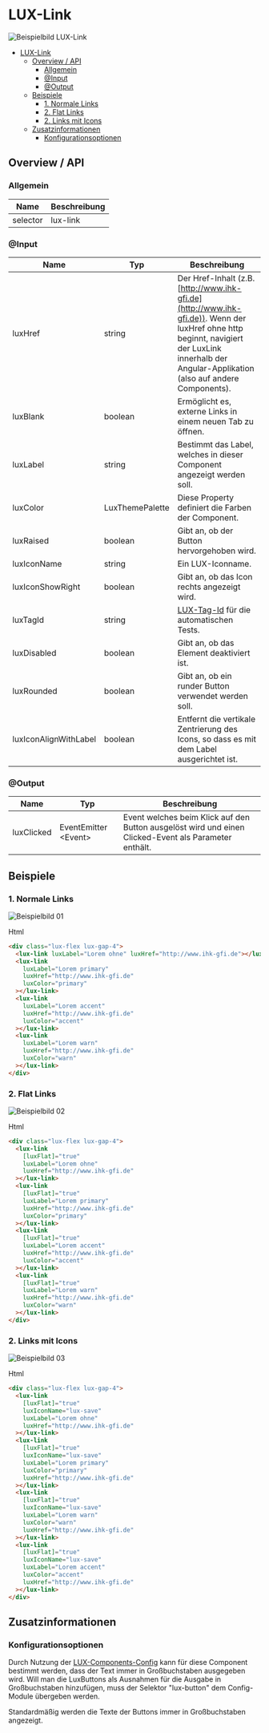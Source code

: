 # LUX-Link

![Beispielbild LUX-Link](https://raw.githubusercontent.com/wiki/IHK-GfI/lux-components/Versions/v18/lux‐link-v18-img.png)

- [LUX-Link](#lux-link)
  - [Overview / API](#overview--api)
    - [Allgemein](#allgemein)
    - [@Input](#input)
    - [@Output](#output)
  - [Beispiele](#beispiele)
    - [1. Normale Links](#1-normale-links)
    - [2. Flat Links](#2-flat-links)
    - [2. Links mit Icons](#2-links-mit-icons)
  - [Zusatzinformationen](#zusatzinformationen)
    - [Konfigurationsoptionen](#konfigurationsoptionen)

## Overview / API

### Allgemein

| Name     | Beschreibung    |
| -------- | --------------- |
| selector | lux-link        |

### @Input

| Name                  | Typ             | Beschreibung                                                                                                                                                                                     |
| --------------------- | --------------- | ------------------------------------------------------------------------------------------------------------------------------------------------------------------------------------------------ |
| luxHref               | string          | Der Href-Inhalt (z.B. [http://www.ihk-gfi.de](http://www.ihk-gfi.de)). Wenn der luxHref ohne http beginnt, navigiert der LuxLink innerhalb der Angular-Applikation (also auf andere Components). |
| luxBlank              | boolean         | Ermöglicht es, externe Links in einem neuen Tab zu öffnen.                                                                                                                                       |
| luxLabel              | string          | Bestimmt das Label, welches in dieser Component angezeigt werden soll.                                                                                                                           |
| luxColor              | LuxThemePalette | Diese Property definiert die Farben der Component.                                                                                                                                               |
| luxRaised             | boolean         | Gibt an, ob der Button hervorgehoben wird.                                                                                                                                                       |
| luxIconName           | string          | Ein LUX-Iconname.                                                                                                                                                                                |
| luxIconShowRight      | boolean         | Gibt an, ob das Icon rechts angezeigt wird.                                                                                                                                                      |
| luxTagId              | string          | [LUX-Tag-Id](luxTagId-v18#direkte-konfiguration) für die automatischen Tests.                                                                                                                    |
| luxDisabled           | boolean         | Gibt an, ob das Element deaktiviert ist.                                                                                                                                                         |
| luxRounded            | boolean         | Gibt an, ob ein runder Button verwendet werden soll.                                                                                                                                             |
| luxIconAlignWithLabel | boolean         | Entfernt die vertikale Zentrierung des Icons, so dass es mit dem Label ausgerichtet ist.                                                                                                         |

### @Output

| Name       | Typ                   | Beschreibung                                                                                          |
| ---------- | --------------------- | ----------------------------------------------------------------------------------------------------- |
| luxClicked | EventEmitter \<Event> | Event welches beim Klick auf den Button ausgelöst wird und einen Clicked-Event als Parameter enthält. |

## Beispiele

### 1. Normale Links

![Beispielbild 01](https://raw.githubusercontent.com/wiki/IHK-GfI/lux-components/Versions/v18/lux‐link-v18-img-01.png)

Html

```html
<div class="lux-flex lux-gap-4">
  <lux-link luxLabel="Lorem ohne" luxHref="http://www.ihk-gfi.de"></lux-link>
  <lux-link
    luxLabel="Lorem primary"
    luxHref="http://www.ihk-gfi.de"
    luxColor="primary"
  ></lux-link>
  <lux-link
    luxLabel="Lorem accent"
    luxHref="http://www.ihk-gfi.de"
    luxColor="accent"
  ></lux-link>
  <lux-link
    luxLabel="Lorem warn"
    luxHref="http://www.ihk-gfi.de"
    luxColor="warn"
  ></lux-link>
</div>
```

### 2. Flat Links

![Beispielbild 02](https://raw.githubusercontent.com/wiki/IHK-GfI/lux-components/Versions/v18/lux‐link-v18-img-02.png)

Html

```html
<div class="lux-flex lux-gap-4">
  <lux-link
    [luxFlat]="true"
    luxLabel="Lorem ohne"
    luxHref="http://www.ihk-gfi.de"
  ></lux-link>
  <lux-link
    [luxFlat]="true"
    luxLabel="Lorem primary"
    luxHref="http://www.ihk-gfi.de"
    luxColor="primary"
  ></lux-link>
  <lux-link
    [luxFlat]="true"
    luxLabel="Lorem accent"
    luxHref="http://www.ihk-gfi.de"
    luxColor="accent"
  ></lux-link>
  <lux-link
    [luxFlat]="true"
    luxLabel="Lorem warn"
    luxHref="http://www.ihk-gfi.de"
    luxColor="warn"
  ></lux-link>
</div>
```

### 2. Links mit Icons

![Beispielbild 03](https://raw.githubusercontent.com/wiki/IHK-GfI/lux-components/Versions/v18/lux‐link-v18-img-03.png)

Html

```html
<div class="lux-flex lux-gap-4">
  <lux-link
    [luxFlat]="true"
    luxIconName="lux-save"
    luxLabel="Lorem ohne"
    luxHref="http://www.ihk-gfi.de"
  ></lux-link>
  <lux-link
    [luxFlat]="true"
    luxIconName="lux-save"
    luxLabel="Lorem primary"
    luxColor="primary"
    luxHref="http://www.ihk-gfi.de"
  ></lux-link>
  <lux-link
    [luxFlat]="true"
    luxIconName="lux-save"
    luxLabel="Lorem warn"
    luxColor="warn"
    luxHref="http://www.ihk-gfi.de"
  ></lux-link>
  <lux-link
    [luxFlat]="true"
    luxIconName="lux-save"
    luxLabel="Lorem accent"
    luxColor="accent"
    luxHref="http://www.ihk-gfi.de"
  ></lux-link>
</div>
```

## Zusatzinformationen

### Konfigurationsoptionen

Durch Nutzung der [LUX-Components-Config](config-v18) kann für diese Component bestimmt werden, dass der Text immer in Großbuchstaben ausgegeben wird.
Will man die LuxButtons als Ausnahmen für die Ausgabe in Großbuchstaben hinzufügen, muss der Selektor "lux-button" dem Config-Module übergeben werden.

Standardmäßig werden die Texte der Buttons immer in Großbuchstaben angezeigt.
